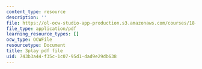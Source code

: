 ```yaml
---
content_type: resource
description: ''
file: https://ol-ocw-studio-app-production.s3.amazonaws.com/courses/18-065-matrix-methods-in-data-analysis-signal-processing-and-machine-learning-spring-2018/743b3a44f35c1c0795d1dad9e29db638_L3-WFKCW-tY.pdf
file_type: application/pdf
learning_resource_types: []
ocw_type: OCWFile
resourcetype: Document
title: 3play pdf file
uid: 743b3a44-f35c-1c07-95d1-dad9e29db638
---
```

